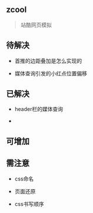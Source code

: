 ## zcool

> 站酷网页模拟

## 待解决

+ 首推的边距叠加是怎么实现的

+ 媒体查询引发的小红点位置偏移

## 已解决

+ header栏的媒体查询

+ 

## 可增加


## 需注意

+ css命名

+ 页面还原

+ css书写顺序

